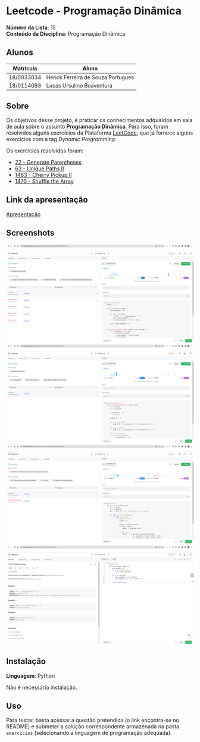 # Leetcode - Programação Dinâmica

**Número da Lista**: 15<br>
**Conteúdo da Disciplina**: Programação Dinâmica<br>

## Alunos
|Matrícula | Aluno |
| -- | -- |
| 18/0033034 | Hérick Ferreira de Souza Portugues |
| 18/0114093 | Lucas Ursulino Boaventura          |

## Sobre 
Os objetivos desse projeto, é praticar os conhecimentos adquiridos em sala de aula sobre o assunto **Programação Dinâmica**. Para isso, foram resolvidos alguns exercícios da Plataforma [LeetCode](https://leetcode.com/tag/dynamic-programming/), que já fornece alguns exercícios com a tag *Dynamic Programming*.

Os exercícios resolvidos foram:

- [22 - Generate Parentheses](https://leetcode.com/problems/generate-parentheses/)
- [63 - Unique Paths II](https://leetcode.com/problems/unique-paths-ii/)
- [1463 - Cherry Pickup II](https://leetcode.com/problems/cherry-pickup-ii/)
- [1470 - Shuffle the Array](https://leetcode.com/problems/shuffle-the-array/)

## Link da apresentação

[Apresentação](./assets/apresentacao-LucasHerick.mp4)

## Screenshots

![Exercício 22](./assets/leetcode_22.png)
![Exercício 63](./assets/leetcode_63.png)
![Exercício 1463](./assets/leetcode_1463.png)
![Exercício 1470](./assets/leetcode_1470.png)

## Instalação 
**Linguagem**: Python<br>

Não é necessário instalação.

## Uso 

Para testar, basta acessar a questão pretendida (o link encontra-se no README) e submeter a solução correspondente armazenada na pasta `exercicios` (selecionando a linguagem de programação adequada).




